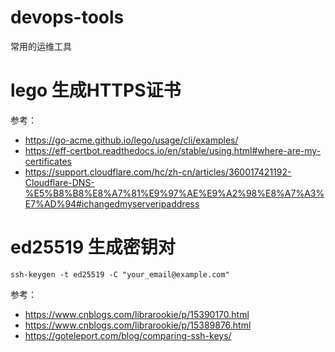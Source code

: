 # devops-tools
常用的运维工具


# lego 生成HTTPS证书
参考：
 - https://go-acme.github.io/lego/usage/cli/examples/
 - https://eff-certbot.readthedocs.io/en/stable/using.html#where-are-my-certificates
 - https://support.cloudflare.com/hc/zh-cn/articles/360017421192-Cloudflare-DNS-%E5%B8%B8%E8%A7%81%E9%97%AE%E9%A2%98%E8%A7%A3%E7%AD%94#ichangedmyserveripaddress


# ed25519  生成密钥对
``` ssh-keygen -t ed25519 -C "your_email@example.com" ```


参考：
- https://www.cnblogs.com/librarookie/p/15390170.html
- https://www.cnblogs.com/librarookie/p/15389876.html
- https://goteleport.com/blog/comparing-ssh-keys/
